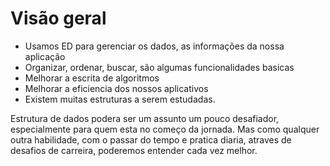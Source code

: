# Visão geral

- Usamos ED para gerenciar os dados, as informações da nossa aplicação
- Organizar, ordenar, buscar, são algumas funcionalidades basicas
- Melhorar a escrita de algoritmos
- Melhorar a eficiencia dos nossos aplicativos
- Existem muitas estruturas a serem estudadas.

Estrutura de dados podera ser um assunto um pouco desafiador, especialmente para quem esta no começo da jornada. Mas como qualquer outra habilidade, com o passar do tempo e pratica diaria, atraves de desafios de carreira, poderemos entender cada vez melhor.